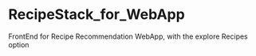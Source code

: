 # RecipeStack_for_WebApp

FrontEnd for Recipe Recommendation WebApp, with the explore Recipes option
